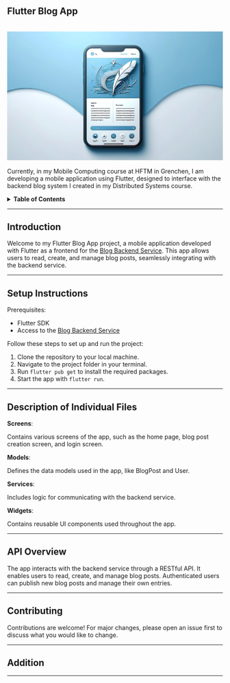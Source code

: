 ## Flutter Blog App

<br />
<div align="center"> 
<img src="lib/assets/blog-app.jpg" alt="Logo">
</div>


Currently, in my Mobile Computing course at HFTM in Grenchen, I am developing a mobile application using Flutter, designed to interface with the backend blog system I created in my Distributed Systems course.

<!-- Table of Contents -->
<details>
  <summary><strong>Table of Contents</strong></summary>
  <ol>
    <li><a href="#Introduction">Introduction</a></li>
    <li><a href="#Setup Instructions">Setup Instructions</a></li>
    <li><a href="#Description of Individual Files">Description of Individual Files</a></li>
    <li><a href="#API Overview">API Overview</a></li>
    <li><a href="#Contributing">Contributing</a></li>
    <li><a href="#Addition">Addition</a></li>
  </ol>
</details>

 -------------------------------------------------------------------------------------------------------
 ## Introduction

Welcome to my Flutter Blog App project, a mobile application developed with Flutter as a frontend for the [Blog Backend Service](https://github.com/Leoislami/blog-backend). This app allows users to read, create, and manage blog posts, seamlessly integrating with the backend service.

 -------------------------------------------------------------------------------------------------------
 ## Setup Instructions

Prerequisites:

- Flutter SDK
- Access to the [Blog Backend Service](https://github.com/Leoislami/blog-backend)

Follow these steps to set up and run the project:

1. Clone the repository to your local machine.
2. Navigate to the project folder in your terminal.
3. Run `flutter pub get` to install the required packages.
4. Start the app with `flutter run`.

 -------------------------------------------------------------------------------------------------------
 ## Description of Individual Files

**Screens**: 

Contains various screens of the app, such as the home page, blog post creation screen, and login screen.

**Models**: 

Defines the data models used in the app, like BlogPost and User.

**Services**: 

Includes logic for communicating with the backend service.

**Widgets**: 

Contains reusable UI components used throughout the app.

 -------------------------------------------------------------------------------------------------------
 ## API Overview

The app interacts with the backend service through a RESTful API. It enables users to read, create, and manage blog posts. Authenticated users can publish new blog posts and manage their own entries.

 -------------------------------------------------------------------------------------------------------
 ## Contributing

Contributions are welcome! For major changes, please open an issue first to discuss what you would like to change.

 -------------------------------------------------------------------------------------------------------
 ## Addition

 -------------------------------------------------------------------------------------------------------
